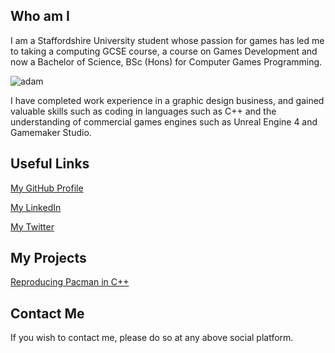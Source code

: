 ## Who am I

I am a Staffordshire University student whose passion for games has led me to taking a computing GCSE course, a course on Games Development and now a Bachelor of Science, BSc (Hons) for Computer Games Programming. 

![adam](https://user-images.githubusercontent.com/30123509/69416100-c3dd0800-0d0d-11ea-9728-0190ef00f402.jpg)

I have completed work experience in a graphic design business, and gained valuable skills such as coding in languages such as C++ and the understanding of commercial games engines such as Unreal Engine 4 and Gamemaker Studio.

## Useful Links
[My GitHub Profile](https://github.com/adammparsons)

[My LinkedIn](https://www.linkedin.com/in/adam-m-parsons/)

[My Twitter](https://twitter.com/adammparsons)

## My Projects
[Reproducing Pacman in C++](https://github.com/adammparsons/pacman)

## Contact Me

If you wish to contact me, please do so at any above social platform.
